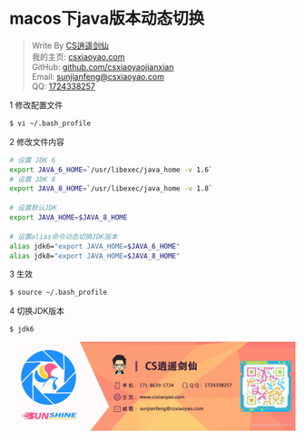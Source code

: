 # macos下java版本动态切换
> Write By [CS逍遥剑仙](http://home.ustc.edu.cn/~cssjf/)   
> 我的主页: [csxiaoyao.com](https://csxiaoyao.com)   
> GitHub: [github.com/csxiaoyaojianxian](https://github.com/csxiaoyaojianxian)   
> Email: [sunjianfeng@csxiaoyao.com](mailto:sunjianfeng@csxiaoyao.com)  
> QQ: [1724338257](http://wpa.qq.com/msgrd?uin=1724338257&site=qq&menu=yes)

1 修改配置文件

```bash
$ vi ~/.bash_profile
```

2 修改文件内容

```bash
# 设置 JDK 6
export JAVA_6_HOME=`/usr/libexec/java_home -v 1.6`
# 设置 JDK 8
export JAVA_8_HOME=`/usr/libexec/java_home -v 1.8`

# 设置默认JDK
export JAVA_HOME=$JAVA_8_HOME

# 设置alias命令动态切换JDK版本
alias jdk6="export JAVA_HOME=$JAVA_6_HOME"
alias jdk8="export JAVA_HOME=$JAVA_8_HOME"
```

3 生效

```bash
$ source ~/.bash_profile
```

4 切换JDK版本

```bash
$ jdk6
```

![sign](https://raw.githubusercontent.com/csxiaoyaojianxian/ImageHosting/master/img/sign.jpg)